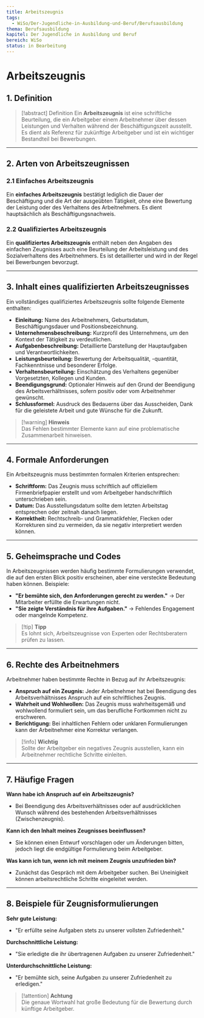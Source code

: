 ```yaml
---
title: Arbeitszeugnis
tags:
  - WiSo/Der-Jugendliche-in-Ausbildung-und-Beruf/Berufsausbildung
thema: Berufsausbildung
kapitel: Der Jugendliche in Ausbildung und Beruf
bereich: WiSo
status: in Bearbeitung
---
```

# Arbeitszeugnis

## 1. Definition

> [!abstract] Definition
> Ein **Arbeitszeugnis** ist eine schriftliche Beurteilung, die ein Arbeitgeber einem Arbeitnehmer über dessen Leistungen und Verhalten während der Beschäftigungszeit ausstellt. Es dient als Referenz für zukünftige Arbeitgeber und ist ein wichtiger Bestandteil bei Bewerbungen.

---

## 2. Arten von Arbeitszeugnissen

### 2.1 Einfaches Arbeitszeugnis

Ein **einfaches Arbeitszeugnis** bestätigt lediglich die Dauer der Beschäftigung und die Art der ausgeübten Tätigkeit, ohne eine Bewertung der Leistung oder des Verhaltens des Arbeitnehmers. Es dient hauptsächlich als Beschäftigungsnachweis.

### 2.2 Qualifiziertes Arbeitszeugnis

Ein **qualifiziertes Arbeitszeugnis** enthält neben den Angaben des einfachen Zeugnisses auch eine Beurteilung der Arbeitsleistung und des Sozialverhaltens des Arbeitnehmers. Es ist detaillierter und wird in der Regel bei Bewerbungen bevorzugt.

---

## 3. Inhalt eines qualifizierten Arbeitszeugnisses

Ein vollständiges qualifiziertes Arbeitszeugnis sollte folgende Elemente enthalten:

- **Einleitung:** Name des Arbeitnehmers, Geburtsdatum, Beschäftigungsdauer und Positionsbezeichnung.
- **Unternehmensbeschreibung:** Kurzprofil des Unternehmens, um den Kontext der Tätigkeit zu verdeutlichen.
- **Aufgabenbeschreibung:** Detaillierte Darstellung der Hauptaufgaben und Verantwortlichkeiten.
- **Leistungsbeurteilung:** Bewertung der Arbeitsqualität, -quantität, Fachkenntnisse und besonderer Erfolge.
- **Verhaltensbeurteilung:** Einschätzung des Verhaltens gegenüber Vorgesetzten, Kollegen und Kunden.
- **Beendigungsgrund:** Optionaler Hinweis auf den Grund der Beendigung des Arbeitsverhältnisses, sofern positiv oder vom Arbeitnehmer gewünscht.
- **Schlussformel:** Ausdruck des Bedauerns über das Ausscheiden, Dank für die geleistete Arbeit und gute Wünsche für die Zukunft.

> [!warning] **Hinweis**  
> Das Fehlen bestimmter Elemente kann auf eine problematische Zusammenarbeit hinweisen.

---

## 4. Formale Anforderungen

Ein Arbeitszeugnis muss bestimmten formalen Kriterien entsprechen:

- **Schriftform:** Das Zeugnis muss schriftlich auf offiziellem Firmenbriefpapier erstellt und vom Arbeitgeber handschriftlich unterschrieben sein.
- **Datum:** Das Ausstellungsdatum sollte dem letzten Arbeitstag entsprechen oder zeitnah danach liegen.
- **Korrektheit:** Rechtschreib- und Grammatikfehler, Flecken oder Korrekturen sind zu vermeiden, da sie negativ interpretiert werden können.

---

## 5. Geheimsprache und Codes

In Arbeitszeugnissen werden häufig bestimmte Formulierungen verwendet, die auf den ersten Blick positiv erscheinen, aber eine versteckte Bedeutung haben können. Beispiele:

- **"Er bemühte sich, den Anforderungen gerecht zu werden."** → Der Mitarbeiter erfüllte die Erwartungen nicht.
- **"Sie zeigte Verständnis für ihre Aufgaben."** → Fehlendes Engagement oder mangelnde Kompetenz.

> [!tip] **Tipp**  
> Es lohnt sich, Arbeitszeugnisse von Experten oder Rechtsberatern prüfen zu lassen.

---

## 6. Rechte des Arbeitnehmers

Arbeitnehmer haben bestimmte Rechte in Bezug auf ihr Arbeitszeugnis:

- **Anspruch auf ein Zeugnis:** Jeder Arbeitnehmer hat bei Beendigung des Arbeitsverhältnisses Anspruch auf ein schriftliches Zeugnis.
- **Wahrheit und Wohlwollen:** Das Zeugnis muss wahrheitsgemäß und wohlwollend formuliert sein, um das berufliche Fortkommen nicht zu erschweren.
- **Berichtigung:** Bei inhaltlichen Fehlern oder unklaren Formulierungen kann der Arbeitnehmer eine Korrektur verlangen.

> [!info] **Wichtig**  
> Sollte der Arbeitgeber ein negatives Zeugnis ausstellen, kann ein Arbeitnehmer rechtliche Schritte einleiten.

---

## 7. Häufige Fragen

**Wann habe ich Anspruch auf ein Arbeitszeugnis?**

- Bei Beendigung des Arbeitsverhältnisses oder auf ausdrücklichen Wunsch während des bestehenden Arbeitsverhältnisses (Zwischenzeugnis).

**Kann ich den Inhalt meines Zeugnisses beeinflussen?**

- Sie können einen Entwurf vorschlagen oder um Änderungen bitten, jedoch liegt die endgültige Formulierung beim Arbeitgeber.

**Was kann ich tun, wenn ich mit meinem Zeugnis unzufrieden bin?**

- Zunächst das Gespräch mit dem Arbeitgeber suchen. Bei Uneinigkeit können arbeitsrechtliche Schritte eingeleitet werden.

---

## 8. Beispiele für Zeugnisformulierungen

**Sehr gute Leistung:**

- "Er erfüllte seine Aufgaben stets zu unserer vollsten Zufriedenheit."

**Durchschnittliche Leistung:**

- "Sie erledigte die ihr übertragenen Aufgaben zu unserer Zufriedenheit."

**Unterdurchschnittliche Leistung:**

- "Er bemühte sich, seine Aufgaben zu unserer Zufriedenheit zu erledigen."

> [!attention] **Achtung**  
> Die genaue Wortwahl hat große Bedeutung für die Bewertung durch künftige Arbeitgeber.
